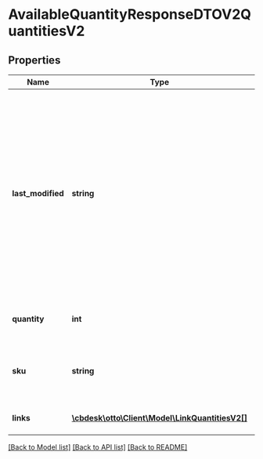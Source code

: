 # AvailableQuantityResponseDTOV2QuantitiesV2

## Properties
Name | Type | Description | Notes
------------ | ------------- | ------------- | -------------
**last_modified** | **string** | The last modified date and time of available quantity as a ISO8601 format (yyyy-MM-dd&#x27;T&#x27;HH:mm:ss.SSSX). This date should not be neither in future nor older than previous lastModified value from partner. If it is future date/time, then it will lead to an error response. If it is older than previous lastModified value from partner, then the quantity update will be ignored. It is used to ensure the current status of the updated quantities. | 
**quantity** | **int** | The available quantity of a specific SKU, which can be any integer value &gt;&#x3D; 0. | 
**sku** | **string** | StockKeepingUnit given by partner configuration. e.g. &#x27;shirt-red-M&#x27;, external identifier of article variation. | 
**links** | [**\cbdesk\otto\Client\Model\LinkQuantitiesV2[]**](LinkQuantitiesV2.md) | contains links to prev, self and next page url&#x27;s | 

[[Back to Model list]](../../README.md#documentation-for-models) [[Back to API list]](../../README.md#documentation-for-api-endpoints) [[Back to README]](../../README.md)

